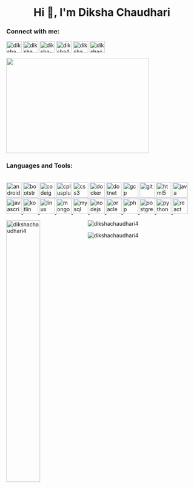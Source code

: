 <h1 align="center">Hi 👋, I'm Diksha Chaudhari</h1>
<h3 align="left">Connect with me:</h3>

<a href="https://dev.to/diksha" target="blank"><img align="center" src="https://cdn.jsdelivr.net/npm/simple-icons@3.1.0/icons/dev-dot-to.svg" alt="diksha" height="30" width="40" /></a>
<a href="https://twitter.com/diksha__4" target="blank"><img align="center" src="https://cdn.jsdelivr.net/npm/simple-icons@3.1.0/icons/twitter.svg" alt="diksha__4" height="30" width="40" /></a>
<a href="https://linkedin.com/in/diksha-chaudhari" target="blank"><img align="center" src="https://cdn.jsdelivr.net/npm/simple-icons@3.1.0/icons/linkedin.svg" alt="diksha-chaudhari" height="30" width="40" /></a>
<a href="https://www.codechef.com/users/diksha4" target="blank"><img align="center" src="https://cdn.jsdelivr.net/npm/simple-icons@3.1.0/icons/codechef.svg" alt="diksha4" height="30" width="40" /></a>
<a href="https://www.hackerrank.com/diksha__4" target="blank"><img align="center" src="https://cdn.jsdelivr.net/npm/simple-icons@3.1.0/icons/hackerrank.svg" alt="diksha__4" height="30" width="40" /></a>
<a href="https://auth.geeksforgeeks.org/user/dikshac/profile" target="blank"><img align="center" src="https://cdn.jsdelivr.net/npm/simple-icons@3.1.0/icons/geeksforgeeks.svg" alt="dikshac/profile" height="30" width="40" /></a>
</p>
<img height="250" width="375" align alt="" src="https://cdn.dribbble.com/users/2131993/screenshots/4948736/thoughtworks-gif_dribbble.gif" />
<h3 align="left">Languages and Tools:</h3><br>
<a href="https://developer.android.com" target="_blank" rel="noreferrer" height="42px"> <img src="https://cdn.worldvectorlogo.com/logos/android.svg" alt="android" width="40" height="40"/> </a>
<a href="https://getbootstrap.com" target="_blank" rel="noreferrer"> <img src="https://cdn.worldvectorlogo.com/logos/bootstrap-5-1.svg" alt="bootstrap" width="40" height="40"/> </a> 
<a href="https://codeigniter.com" target="_blank" rel="noreferrer"> <img src="https://cdn.worldvectorlogo.com/logos/codeigniter.svg" alt="codeigniter" width="40" height="40"/> </a> 
<a href="https://www.w3schools.com/cpp/" target="_blank" rel="noreferrer"> <img src="https://cdn.worldvectorlogo.com/logos/c.svg" alt="cplusplus" width="40" height="40"/> </a> 
<a href="https://www.w3schools.com/css/" target="_blank" rel="noreferrer"> <img src="https://cdn.worldvectorlogo.com/logos/css-3.svg" alt="css3" width="40" height="40"/> </a>
<a href="https://www.docker.com/" target="_blank" rel="noreferrer"> <img src="https://cdn.worldvectorlogo.com/logos/docker.svg" alt="docker" width="40" height="40"/> </a> 
<a href="https://dotnet.microsoft.com/" target="_blank" rel="noreferrer"> <img src="https://cdn.worldvectorlogo.com/logos/microsoft-net.svg" alt="dotnet" width="40" height="40"/> </a> 
<a href="https://cloud.google.com" target="_blank" rel="noreferrer"> <img src="https://cdn.worldvectorlogo.com/logos/google-cloud-1.svg" alt="gcp" width="40" height="40"/> </a> 
<a href="https://git-scm.com/" target="_blank" rel="noreferrer"> <img src="https://cdn.worldvectorlogo.com/logos/github-icon.svg" alt="git" width="40" height="40"/> </a> 
<a href="https://www.w3.org/html/" target="_blank" rel="noreferrer"> <img src="https://cdn.worldvectorlogo.com/logos/html5-2.svg" alt="html5" width="40" height="40"/> </a> 
<a href="https://www.java.com" target="_blank" rel="noreferrer"> <img src="https://cdn.worldvectorlogo.com/logos/java.svg" alt="java" width="40" height="40"/> </a>
<a href="https://developer.mozilla.org/en-US/docs/Web/JavaScript" target="_blank" rel="noreferrer"> <img src="https://cdn.worldvectorlogo.com/logos/logo-javascript.svg" alt="javascript" width="40" height="40"/> </a>
<a href="https://kotlinlang.org" target="_blank" rel="noreferrer"> <img src="https://www.vectorlogo.zone/logos/kotlinlang/kotlinlang-icon.svg" alt="kotlin" width="40" height="40"/> </a> 
<a href="https://www.linux.org/" target="_blank" rel="noreferrer"> <img src="https://cdn.worldvectorlogo.com/logos/linux-tux.svg" alt="linux" width="40" height="40"/> </a> 
<a href="https://www.mongodb.com/" target="_blank" rel="noreferrer"> <img src="https://cdn.worldvectorlogo.com/logos/mongodb-icon-1.svg" alt="mongodb" width="40" height="40"/> </a> 
<a href="https://www.mysql.com/" target="_blank" rel="noreferrer"> <img src="https://cdn.worldvectorlogo.com/logos/mysql-4.svg" alt="mysql" width="40" height="40"/> </a>
<a href="https://nodejs.org" target="_blank" rel="noreferrer"> <img src="https://cdn.worldvectorlogo.com/logos/nodejs-2.svg" alt="nodejs" width="40" height="40"/> </a> 
<a href="https://www.oracle.com/" target="_blank" rel="noreferrer"> <img src="https://cdn.worldvectorlogo.com/logos/oracle-logo.svg" alt="oracle" width="40" height="40"/> </a> 
<a href="https://www.php.net" target="_blank" rel="noreferrer"> <img src="https://cdn.worldvectorlogo.com/logos/php-1.svg" alt="php" width="40" height="40"/> </a> 
<a href="https://www.postgresql.org" target="_blank" rel="noreferrer"> <img src="https://cdn.worldvectorlogo.com/logos/postgresql-inc.svg" alt="postgresql" width="40" height="40"/> </a> 
<a href="https://www.python.org" target="_blank" rel="noreferrer"> <img src="https://cdn.worldvectorlogo.com/logos/python-4.svg" alt="python" width="40" height="40"/> </a> 
<a href="https://reactjs.org/" target="_blank" rel="noreferrer"> <img src="https://cdn.worldvectorlogo.com/logos/react-native-1.svg" alt="react" width="40" height="40"/> </a> </p>
<p><img align="left" src="https://github-readme-stats.vercel.app/api/top-langs?username=dikshachaudhari4&theme=radical&show_icons=true&locale=en&layout=compact" alt="dikshachaudhari4" width=42%
<p><img align="center" src="https://github-readme-stats.vercel.app/api?username=dikshachaudhari4&show_icons=true&locale=en&theme=radical" alt="dikshachaudhari4" /></p>
<img align="center" src="https://github-readme-streak-stats.herokuapp.com/?user=dikshachaudhari4&theme=radical&locale=en&layout=compact" alt="dikshachaudhari4" />
